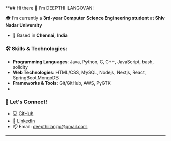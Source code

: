 **## Hi there 👋 I'm DEEPTHI ILANGOVAN!

🎓 I’m currently a **3rd-year Computer Science Engineering student** at **Shiv Nadar University**

- 📍 Based in **Chennai, India**

### 🛠 Skills & Technologies:
- **Programming Languages**: Java, Python, C, C++, JavaScript, bash, solidity
- **Web Technologies**: HTML/CSS, MySQL, Nodejs, Nextjs, React, SpringBoot,MongoDB
- **Frameworks & Tools**: Git/GitHub, AWS, PyGTK
- 
### 🔗 Let's Connect!
- 💻 [GitHub](https://github.com/deepthiiii4)
- 💼 [LinkedIn](https://www.linkedin.com/in/deepthi-ilangovan-1169ab242/)
- 📫 Email: [deepthiilango@gmail.com](mailto:deepthiilango@gmail.com)

---

